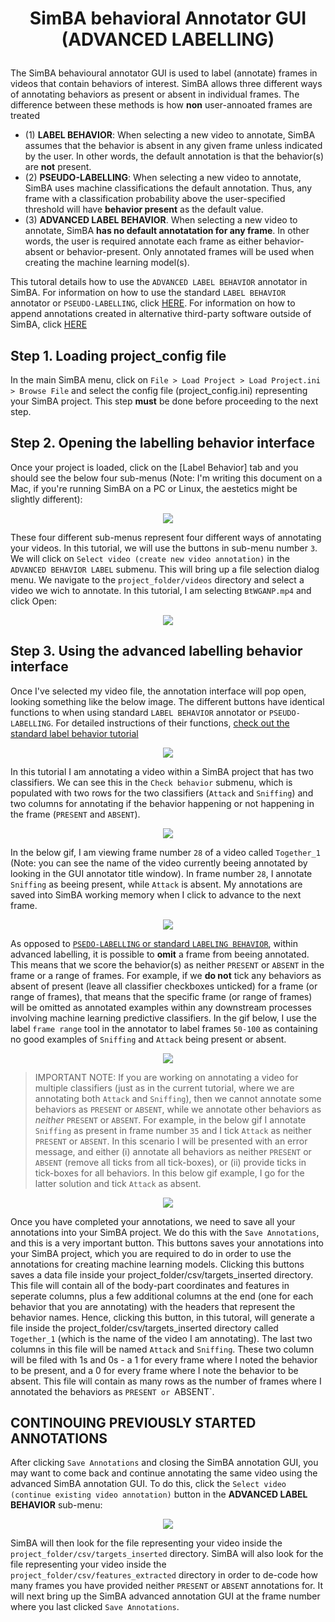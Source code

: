 # <p align="center"> SimBA behavioral Annotator GUI (ADVANCED LABELLING) </p>


The SimBA behavioural annotator GUI is used to label (annotate) frames in videos that contain behaviors of interest. SimBA allows three different ways of annotating behaviors as present or absent in individual frames. The  difference between these methods is how **non** user-annoated frames are treated

* (1) **LABEL BEHAVIOR**: When selecting a new video to annotate, SimBA assumes that the behavior is absent in any given frame unless indicated by the user. In other words, the default annotation is that the behavior(s) are **not** present. 
* (2) **PSEUDO-LABELLING**: When selecting a new video to annotate, SimBA uses machine classifications the default annotation. Thus, any frame with a classification probability above the user-specified threshold will have **behavior present** as the default value.  
* (3) **ADVANCED LABEL BEHAVIOR**. When selecting a new video to annotate, SimBA **has no default annotatation for any frame**. In other words, the user is required annotate each frame as either behavior-absent or behavior-present. Only annotated frames will be used when creating the machine learning model(s). 


This tutoral details how to use the `ADVANCED LABEL BEHAVIOR` annotator in SimBA. For information on how to use the standard `LABEL BEHAVIOR` annotator or `PSEUDO-LABELLING`, click [HERE](https://github.com/sgoldenlab/simba/edit/master/docs/label_behavior.md). For information on how to append annotations created in alternative third-party software outside of SimBA, click [HERE](https://github.com/sgoldenlab/simba/blob/master/docs/third_party_annot.md)

## Step 1. Loading project_config file 
In the main SimBA menu, click on `File > Load Project > Load Project.ini > Browse File` and select the config file (project_config.ini) representing your SimBA project. This step **must** be done before proceeding to the next step.

## Step 2. Opening the labelling behavior interface

Once your project is loaded, click on the [Label Behavior] tab and you should see the below four sub-menus (Note: I'm writing this document on a Mac, if you're running SimBA on a PC or Linux, the aestetics might be slightly different): 
<p align="center">
<img src="https://github.com/sgoldenlab/simba/blob/master/images/annotator_1.png" />
</p>

These four different sub-menus represent four different ways of annotating your videos. In this tutorial, we will use the buttons in sub-menu number `3`. We will click on `Select video (create new video annotation)` in the `ADVANCED BEHAVIOR LABEL` submenu. This will bring up a file selection dialog menu. We navigate to the `project_folder/videos` directory and select a video we wich to annotate. In this tutorial, I am selecting `BtWGANP.mp4` and click Open:

<p align="center">
<img src="https://github.com/sgoldenlab/simba/blob/master/docs/annotator_2.png" />
</p>


## Step 3. Using the advanced labelling behavior interface

Once I've selected my video file, the annotation interface will pop open, looking something like the below image. The different buttons have identical functions to when using standard `LABEL BEHAVIOR` annotator or `PSEUDO-LABELLING`. For detailed instructions of their functions, [check out the standard label behavior tutorial](https://github.com/sgoldenlab/simba/edit/master/docs/label_behavior.md)

<p align="center">
<img src="https://github.com/sgoldenlab/simba/blob/master/images/annotator_adv_1.png" />
</p>

In this tutorial I am annotating a video within a SimBA project that has two classifiers. We can see this in the `Check behavior` submenu, which is populated with two rows for the two classifiers (`Attack` and `Sniffing`) and two columns for annotating if the behavior happening or not happening in the frame (`PRESENT` and `ABSENT`). 

<p align="center">
<img src="https://github.com/sgoldenlab/simba/blob/master/images/annotator_adv_2.png" />
</p>

In the below gif, I am viewing frame number `28` of a video called `Together_1` (Note: you can see the name of the video currently beeing annotated by looking in the GUI annotator title window). In frame number `28`, I annotate `Sniffing` as beeing present, while `Attack` is absent. My annotations are saved into SimBA working memory when I click to advance to the next frame. 

<p align="center">
<img src="https://github.com/sgoldenlab/simba/blob/master/images/advanced_annotator_6_fast.gif" />
</p>

As opposed to [`PSEDO-LABELLING` or standard `LABELING BEHAVIOR`](https://github.com/sgoldenlab/simba/edit/master/docs/label_behavior.md), within advanced labelling, it is possible to **omit** a frame from beeing annotated. This means that we score the behavior(s) as neither `PRESENT` or `ABSENT` in the frame or a range of frames. For example, if we **do not** tick any behaviors as absent of present (leave all classifier checkboxes unticked) for a frame (or range of frames), that means that the specific frame (or range of frames) will be omitted as annotated examples within any downstream processes involving  machine learning predictive classifiers. In the gif below, I use the label `frame range` tool in the annotator to label frames `50-100` as containing no good examples of `Sniffing` and `Attack` being present or absent. 

<p align="center">
<img src="https://github.com/sgoldenlab/simba/blob/master/images/advanced_annotator_7_fast.gif" />
</p>


> IMPORTANT NOTE: If you are working on annotating a video for multiple classifiers (just as in the current tutorial, where we are annotating both `Attack` and `Sniffing`), then we cannot annotate some behaviors as `PRESENT` or `ABSENT`, while we annotate other behaviors as *neither* `PRESENT` or `ABSENT`. For example,  in the below gif I annotate `Sniffing` as present in frame number `35` and I tick `Attack` as neither `PRESENT` or `ABSENT`. In this scenario I will be presented with an error message, and either (i) annotate all behaviors as neither `PRESENT` or `ABSENT` (remove all ticks from all tick-boxes), or (ii) provide ticks in tick-boxes for all behaviors. In this below gif example, I go for the latter solution and tick `Attack` as absent. 


<p align="center">
<img src="https://github.com/sgoldenlab/simba/blob/master/images/advanced_annotator_8_fast.gif" />
</p>

Once you have completed your annotations, we need to save all your annotations into your SimBA project. We do this with the `Save Annotations`, and this is a very important button. This buttons saves your annotations into your SimBA project, which you are required to do in order to use the annotations for creating machine learning models. Clicking this buttons saves a data file inside your project_folder/csv/targets_inserted directory. This file will contain all of the body-part coordinates and features in seperate columns, plus a few additional columns at the end (one for each behavior that you are annotating) with the headers that represent the behavior names. Hence, clicking this button, in this tutoral, will generate a file inside the project_folder/csv/targets_inserted directory called `Together_1` (which is the name of the video I am annotating). The last two columns in this file will be named `Attack` and `Sniffing`. These two column will be filed with 1s and 0s - a 1 for every frame where I noted the behavior to be present, and a 0 for every frame where I note the behavior to be absent. This file will contain as many rows as the number of frames where I annotated the behaviors as `PRESENT or `ABSENT`. 

## CONTINOUING PREVIOUSLY STARTED ANNOTATIONS

After clicking `Save Annotations` and closing the SimBA annotation GUI, you may want to come back and continue annotating the same video using the advanced SimBA annotation GUI. To do this, click the `Select video (continue existing video annotation)` button in the **ADVANCED LABEL BEHAVIOR** sub-menu:

<p align="center">
<img src="https://github.com/sgoldenlab/simba/blob/master/images/advanced_annotator_9.png" />
</p>

SimBA will then look for the file representing your video inside the `project_folder/csv/targets_inserted` directory. SimBA will also look for the file representing your video inside the `project_folder/csv/features_extracted` directory in order to de-code how many frames you have provided neither `PRESENT` or `ABSENT` annotations for. It will next bring up the SimBA advanced annotation GUI at the frame number where you last clicked `Save Annotations`. 


















